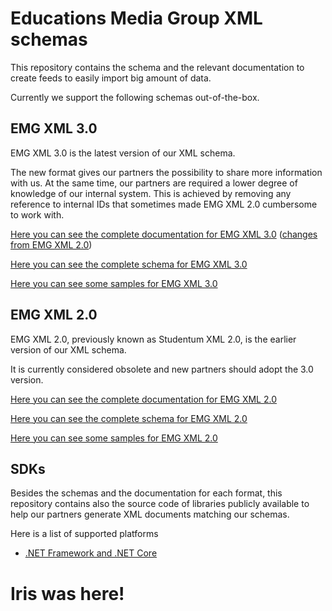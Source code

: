 # Educations Media Group XML schemas
This repository contains the schema and the relevant documentation to create feeds to easily import big amount of data.

Currently we support the following schemas out-of-the-box.

## EMG XML 3.0
EMG XML 3.0 is the latest version of our XML schema.

The new format gives our partners the possibility to share more information with us. At the same time, our partners are required a lower degree of knowledge of our internal system. This is achieved by removing any reference to internal IDs that sometimes made EMG XML 2.0 cumbersome to work with.

[Here you can see the complete documentation for EMG XML 3.0](documentation/3.0) ([changes from EMG XML 2.0](documentation/3.0/changes-from-20.md))

[Here you can see the complete schema for EMG XML 3.0](schemas/3.0)

[Here you can see some samples for EMG XML 3.0](samples/3.0)

## EMG XML 2.0
EMG XML 2.0, previously known as Studentum XML 2.0, is the earlier version of our XML schema.

It is currently considered obsolete and new partners should adopt the 3.0 version.

[Here you can see the complete documentation for EMG XML 2.0](documentation/2.0)

[Here you can see the complete schema for EMG XML 2.0](schemas/2.0)

[Here you can see some samples for EMG XML 2.0](samples/2.0)

## SDKs
Besides the schemas and the documentation for each format, this repository contains also the source code of libraries publicly available to help our partners generate XML documents matching our schemas.

Here is a list of supported platforms
- [.NET Framework and .NET Core](./sdks/dotnet)

# Iris was here!
